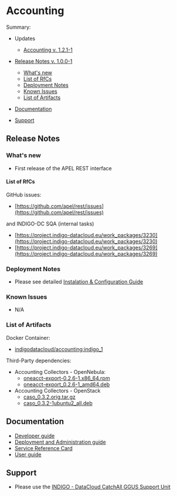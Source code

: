 # Accounting

Summary:

* Updates
  * [Accounting v. 1.2.1-1](https://github.com/indigo-dc/indigo-datacloud-releases/blob/master/indigo1/third_update_of_indigo-1.md#accounting)


* [Release Notes v. 1.0.0-1](#id1)
  * [What's new](#id2)
  * [List of RfCs](#id3)
  * [Deployment Notes](#id4)
  * [Known Issues](#id5)
  * [List of Artifacts](#id7)
* [Documentation](#id6)
* [Support](#id8)

<a id="id1"></a>
## Release Notes

<a id="id2"></a>
### What's new

* First release of the APEL REST interface

<a id="id3"></a>
#### List of RfCs 

GitHub issues:
* [https://github.com/apel/rest/issues](https://github.com/apel/rest/issues)

and  INDIGO-DC SQA (internal tasks)
* [https://project.indigo-datacloud.eu/work_packages/3230](https://project.indigo-datacloud.eu/work_packages/3230)
* [https://project.indigo-datacloud.eu/work_packages/3269](https://project.indigo-datacloud.eu/work_packages/3269)

<a id="id4"></a>
### Deployment Notes

* Please see detailed [Instalation & Configuration Guide](https://indigo-dc.gitbooks.io/accounting/content/)

<a id="id5"></a>
### Known Issues

* N/A

<a id="id7"></a>
### List of Artifacts

Docker Container:
* [indigodatacloud/accounting:indigo_1](https://hub.docker.com/r/indigodatacloud/accounting/)

Third-Party dependencies:
* Accounting Collectors - OpenNebula:<br>
  * [oneacct-export-0.2.6-1.x86_64.rpm](http://repo.indigo-datacloud.eu/repository/indigo/1/centos7/x86_64/third-party/oneacct-export-0.2.6-1.x86_64.rpm)
  * [oneacct-export_0.2.6-1_amd64.deb](http://repo.indigo-datacloud.eu/repository/indigo/1/ubuntu/dists/trusty/third-party/binary-amd64/oneacct-export_0.2.6-1_amd64.deb)
* Accounting Collectors - OpenStack
  * [caso_0.3.2.orig.tar.gz](http://repo.indigo-datacloud.eu/repository/indigo/1/centos7/SRPMS/tgz/caso_0.3.2.orig.tar.gz)
  * [caso_0.3.2-1ubuntu2_all.deb](http://repo.indigo-datacloud.eu/repository/indigo/1/ubuntu/dists/trusty/third-party/binary-amd64/caso_0.3.2-1ubuntu2_all.deb)
  
<a id="id6"></a>
## Documentation

* [Developer guide](https://indigo-dc.gitbooks.io/accounting/content/doc/developer.html)
* [Deployment and Administration guide](https://indigo-dc.gitbooks.io/accounting/content/doc/admin.html)
* [Service Reference Card](https://indigo-dc.gitbooks.io/accounting/content/doc/admin.html)
* [User guide](https://indigo-dc.gitbooks.io/accounting/content/doc/user.html)


<a id="id8"></a>
## Support

* Please use the [INDIGO - DataCloud CatchAll GGUS Support Unit](https://wiki.egi.eu/wiki/GGUS:INDIGO_DataCloud_Catch-all_FAQ)
